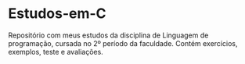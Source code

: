 # Estudos-em-C
Repositório com meus estudos da disciplina de Linguagem de programação, cursada no 2º período da faculdade. Contém exercícios, exemplos, teste e avaliações.

